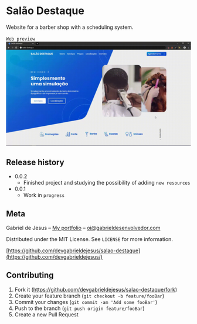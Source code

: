 # Salão Destaque
Website for a barber shop with a scheduling system.

`Web preview`
![](public/assets/social-preview.gif)

## Release history

* 0.0.2
    * Finished project and studying the possibility of adding `new resources`
* 0.0.1
    * Work in `progress`

## Meta

Gabriel de Jesus – [My portfolio](https://gabrieldesenvolvedor.com/) – oi@gabrieldesenvolvedor.com

Distributed under the MIT License. See `LICENSE` for more information.

[https://github.com/devgabrieldejesus/salao-destaque](https://github.com/devgabrieldejesus/)

## Contributing

1. Fork it (<https://github.com/devgabrieldejesus/salao-destaque/fork>)
2. Create your feature branch (`git checkout -b feature/fooBar`)
3. Commit your changes (`git commit -am 'Add some fooBar'`)
4. Push to the branch (`git push origin feature/fooBar`)
5. Create a new Pull Request
